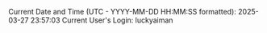 Current Date and Time (UTC - YYYY-MM-DD HH:MM:SS formatted): 2025-03-27 23:57:03
Current User's Login: luckyaiman
